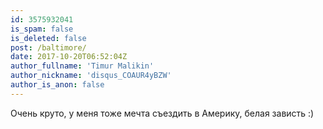 ```yaml
---
id: 3575932041
is_spam: false
is_deleted: false
post: /baltimore/
date: 2017-10-20T06:52:04Z
author_fullname: 'Timur Malikin'
author_nickname: 'disqus_COAUR4yBZW'
author_is_anon: false
---
```


<p>Очень круто, у меня тоже мечта съездить в Америку, белая зависть :)</p>
